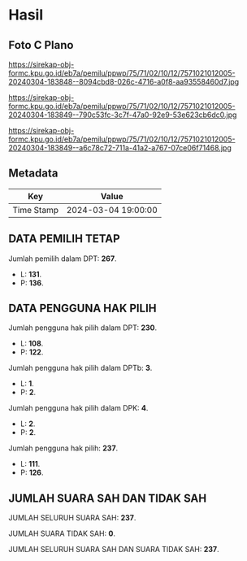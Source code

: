 # Hasil

## Foto C Plano

https://sirekap-obj-formc.kpu.go.id/eb7a/pemilu/ppwp/75/71/02/10/12/7571021012005-20240304-183848--8094cbd8-026c-4716-a0f8-aa93558460d7.jpg

https://sirekap-obj-formc.kpu.go.id/eb7a/pemilu/ppwp/75/71/02/10/12/7571021012005-20240304-183849--790c53fc-3c7f-47a0-92e9-53e623cb6dc0.jpg

https://sirekap-obj-formc.kpu.go.id/eb7a/pemilu/ppwp/75/71/02/10/12/7571021012005-20240304-183849--a6c78c72-711a-41a2-a767-07ce06f71468.jpg


## Metadata

| Key        | Value               |
| ---------- | ------------------- |
| Time Stamp | 2024-03-04 19:00:00 |


## DATA PEMILIH TETAP

Jumlah pemilih dalam DPT: **267**.
 * L: **131**.
 * P: **136**.

## DATA PENGGUNA HAK PILIH

Jumlah pengguna hak pilih dalam DPT: **230**.
 * L: **108**.
 * P: **122**.

Jumlah pengguna hak pilih dalam DPTb: **3**.
 * L: **1**.
 * P: **2**.

Jumlah pengguna hak pilih dalam DPK: **4**.
 * L: **2**.
 * P: **2**.

Jumlah pengguna hak pilih: **237**.
 * L: **111**.
 * P: **126**.

## JUMLAH SUARA SAH DAN TIDAK SAH

JUMLAH SELURUH SUARA SAH: **237**.

JUMLAH SUARA TIDAK SAH: **0**.

JUMLAH SELURUH SUARA SAH DAN SUARA TIDAK SAH: **237**.


